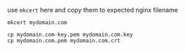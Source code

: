 use `mkcert` here and copy them to expected nginx filename

```
mkcert mydomain.com

cp mydomain.com-key.pem mydomain.com.key
cp mydomain.com.pem mydomain.com.crt
```

